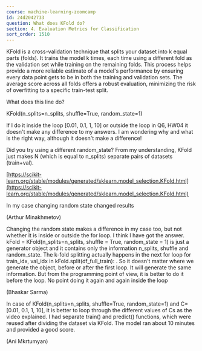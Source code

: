 ```yaml
---
course: machine-learning-zoomcamp
id: 24d2042733
question: What does KFold do?
section: 4. Evaluation Metrics for Classification
sort_order: 1510
---
```


KFold is a cross-validation technique that splits your dataset into k equal parts (folds). It trains the model k times, each time using a different fold as the validation set while training on the remaining folds. This process helps provide a more reliable estimate of a model's performance by ensuring every data point gets to be in both the training and validation sets. The average score across all folds offers a robust evaluation, minimizing the risk of overfitting to a specific train-test split.

What does this line do?

KFold(n_splits=n_splits, shuffle=True, random_state=1)

If I do it inside the loop [0.01, 0.1, 1, 10] or outside the loop in Q6, HW04 it doesn't make any difference to my answers. I am wondering why and what is the right way, although it doesn't make a difference!

Did you try using a different random_state? From my understanding, KFold just makes N (which is equal to n_splits) separate pairs of datasets (train+val).

[https://scikit-learn.org/stable/modules/generated/sklearn.model_selection.KFold.html](https://scikit-learn.org/stable/modules/generated/sklearn.model_selection.KFold.html)

In my case changing random state changed results

(Arthur Minakhmetov)

Changing the random state makes a difference in my case too, but not whether it is inside or outside the for loop. I think I have got the answer. kFold = KFold(n_splits=n_splits, shuffle = True, random_state = 1)  is just a generator object and it contains only the information n_splits, shuffle and random_state. The k-fold splitting actually happens in the next for loop for train_idx, val_idx in kFold.split(df_full_train): . So it doesn't matter where we generate the object, before or after the first loop. It will generate the same information. But from the programming point of view, it is better to do it before the loop. No point doing it again and again inside the loop

(Bhaskar Sarma)

In case of KFold(n_splits=n_splits, shuffle=True, random_state=1) and C= [0.01, 0.1, 1, 10], it is better to loop through the different values of Cs as the video explained. I had separate train() and predict() functions, which were reused after dividing the dataset via KFold. The model ran about 10 minutes and provided a good score.

(Ani Mkrtumyan)

